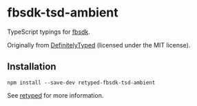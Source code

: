 # fbsdk-tsd-ambient

TypeScript typings for [fbsdk](https://developers.facebook.com/docs/javascript).

Originally from [DefinitelyTyped](https://github.com/DefinitelyTyped/DefinitelyTyped) (licensed under the MIT license).

## Installation

```
npm install --save-dev retyped-fbsdk-tsd-ambient
```

See [retyped](https://github.com/retyped/retyped) for more information.